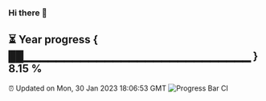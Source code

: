 ### Hi there 👋
⏳ Year progress { ██▁▁▁▁▁▁▁▁▁▁▁▁▁▁▁▁▁▁▁▁▁▁▁▁▁▁▁▁ } 8.15 %
---
⏰ Updated on Mon, 30 Jan 2023 18:06:53 GMT
![Progress Bar CI](https://github.com/Moyi321/Moyi321/workflows/Progress%20Bar%20CI/badge.svg)
